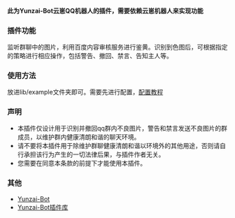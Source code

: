 #### 此为Yunzai-Bot云崽QQ机器人的插件，需要依赖云崽机器人来实现功能
### 插件功能
监听群聊中的图片，利用百度内容审核服务进行鉴黄。识别到色图后，可根据指定的策略进行相应操作，包括警告、撤回、禁言、告知主人等。

### 使用方法
放进lib/example文件夹即可。需要先进行配置，[配置教程](https://www.wolai.com/x3bbeHstB15LAge9jdqr6y)

 ### 声明
 * 本插件仅设计用于识别并撤回qq群内不良图片，警告和禁言发送不良图片的群成员，以维护群内健康清朗和谐的聊天环境。 
* 请不要将本插件用于除维护群聊健康清朗和谐以环境外的其他用途，否则请自行承担该行为产生的一切法律后果，与插件作者无关。
* 您需要在同意本条款的前提下才能使用本插件。

### 其他
* [Yunzai-Bot](https://github.com/Le-niao/Yunzai-Bot)
* [Yunzai-Bot插件库](https://github.com/HiArcadia/Yunzai-Bot-plugins-index)
